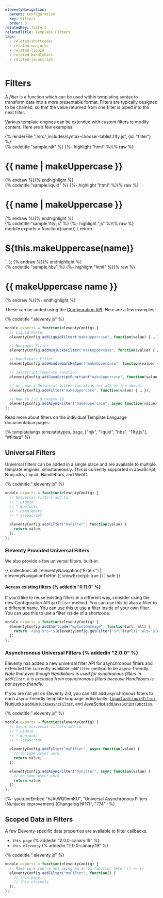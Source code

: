 ```yaml
---
eleventyNavigation:
  parent: Configuration
  key: Filters
  order: 3
relatedKey: filters
relatedTitle: Template Filters
tags:
  - related-shortcodes
  - related-nunjucks
  - related-liquid
  - related-handlebars
  - related-javascript
---
```

# Filters

A <dfn>filter</dfn> is a function which can be used within templating syntax to transform data into a more presentable format. Filters are typically designed to be chained, so that the value returned from one filter is piped into the next filter.

Various template engines can be extended with custom filters to modify content. Here are a few examples:

<is-land on:visible import="/js/seven-minute-tabs.js">
<seven-minute-tabs>
  {% renderFile "./src/_includes/syntax-chooser-tablist.11ty.js", {id: "filter"} %}
  <div id="filter-njk" role="tabpanel">
    {% codetitle "sample.njk" %}
{%- highlight "html" %}{% raw %}
<h1>{{ name | makeUppercase }}</h1>
{% endraw %}{% endhighlight %}
  </div>
  <div id="filter-liquid" role="tabpanel">
    {% codetitle "sample.liquid" %}
{%- highlight "html" %}{% raw %}
<h1>{{ name | makeUppercase }}</h1>
{% endraw %}{% endhighlight %}
  </div>
  <div id="filter-js" role="tabpanel">
    {% codetitle "sample.11ty.js" %}
{%- highlight "js" %}{% raw %}
module.exports = function({name}) {
  return `<h1>${this.makeUppercase(name)}</h1>`;
};
{% endraw %}{% endhighlight %}
  </div>
  <div id="filter-hbs" role="tabpanel">
    {% codetitle "sample.hbs" %}
{%- highlight "html" %}{% raw %}
<h1>{{ makeUppercase name }}</h1>
{% endraw %}{%- endhighlight %}
  </div>
</seven-minute-tabs>
</is-land>

These can be added using the [Configuration API](/docs/config/#using-the-configuration-api). Here are a few examples:

{% codetitle ".eleventy.js" %}

```js
module.exports = function(eleventyConfig) {
  // Liquid Filter
  eleventyConfig.addLiquidFilter("makeUppercase", function(value) { … });

  // Nunjucks Filter
  eleventyConfig.addNunjucksFilter("makeUppercase", function(value) { … });

  // Handlebars Filter
  eleventyConfig.addHandlebarsHelper("makeUppercase", function(value) { … });

  // JavaScript Template Function
  eleventyConfig.addJavaScriptFunction("makeUppercase", function(value) { … });

  // or, use a Universal filter (an alias for all of the above)
  eleventyConfig.addFilter("makeUppercase", function(value) { … });

  // New in 2.0.0-canary.15
  eleventyConfig.addAsyncFilter("makeUppercase", async function(value) { … });
};
```

Read more about filters on the individual Template Language documentation pages:

{% templatelangs templatetypes, page, ["njk", "liquid", "hbs", "11ty.js"], "#filters" %}

## Universal Filters

Universal filters can be added in a single place and are available to multiple template engines, simultaneously. This is currently supported in JavaScript, Nunjucks, Liquid, Handlebars, and WebC.

{% codetitle ".eleventy.js" %}

```js
module.exports = function(eleventyConfig) {
  // Universal filters add to:
  // * Liquid
  // * Nunjucks
  // * Handlebars
  // * JavaScript

  eleventyConfig.addFilter("myFilter", function(value) {
    return value;
  });
};
```

### Eleventy Provided Universal Filters

We also provide a few universal filters, built-in:

{{ collections.all | eleventyNavigation("Filters") | eleventyNavigationToHtml({ showExcerpt: true }) | safe }}

#### Access existing filters {% addedin "0.11.0" %}

If you’d like to reuse existing filters in a different way, consider using the new Configuration API `getFilter` method. You can use this to alias a filter to a different name. You can use this to use a filter inside of your own filter. You can use this to use a filter inside of a shortcode.

```js
module.exports = function(eleventyConfig) {
  eleventyConfig.addShortcode("myCustomImage", function(url, alt) {
    return `<img src="${eleventyConfig.getFilter("url")(url)}" alt="${alt}">`;
  });
};
```

### Asynchronous Universal Filters {% addedin "2.0.0" %}

Eleventy has added a new universal filter API for asynchronous filters and extended the currently available `addFilter` method to be async-friendly. _Note that even though Handlebars is used for synchronous filters in `addFilter`, it is excluded from asynchronous filters because Handlebars is not async-friendly._

If you are not yet on Eleventy 2.0, you can still add asynchronous filters to each async-friendly template language individually: [Liquid `addLiquidFilter`](/docs/languages/liquid/#filters), [Nunjucks `addNunjucksAsyncFilter`](/docs/languages/nunjucks/#asynchronous-nunjucks-filters), and [JavaScript `addJavaScriptFunction`](/docs/languages/javascript/#asynchronous-javascript-template-functions).

{% codetitle ".eleventy.js" %}

```js
module.exports = function(eleventyConfig) {
  // Async universal filters add to:
  // * Liquid
  // * Nunjucks
  // * JavaScript

  eleventyConfig.addFilter("myFilter", async function(value) {
    // do some Async work
    return value;
  });

  eleventyConfig.addAsyncFilter("myFilter", async function(value) {
    // do some Async work
    return value;
  });
};
```

<div class="youtube-related">
  {%- youtubeEmbed "hJAtWQ9nmKU", "Universal Asynchronous Filters (Nunjucks improvement) (Changelog №17)", "774" -%}
</div>

## Scoped Data in Filters

A few Eleventy-specific data properties are available to filter callbacks.

* `this.page` {% addedin "2.0.0-canary.19" %}
* `this.eleventy` {% addedin "2.0.0-canary.19" %}

{% codetitle ".eleventy.js" %}

```js
module.exports = function(eleventyConfig) {
  // Make sure you’re not using an arrow function here: () => {}
  eleventyConfig.addFilter("myFilter", function() {
    // this.page
    // this.eleventy
  });
};
```